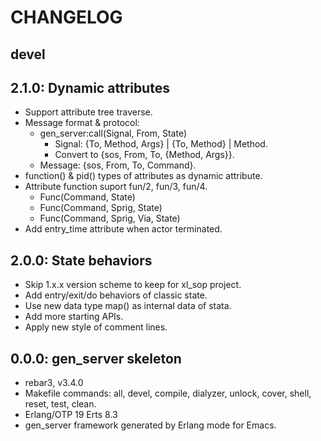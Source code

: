 CHANGELOG
=========


devel
-----

2.1.0: Dynamic attributes
-------------------------

- Support attribute tree traverse.
- Message format & protocol:
  - gen_server:call(Signal, From, State)
    - Signal: {To, Method, Args} | {To, Method} | Method.
    - Convert to {sos, From, To, {Method, Args}}.
  - Message: {sos, From, To, Command}.
- function() & pid() types of attributes as dynamic attribute.
- Attribute function suport fun/2, fun/3, fun/4.
  - Func(Command, State)
  - Func(Command, Sprig, State)
  - Func(Command, Sprig, Via, State)
- Add entry_time attribute when actor terminated.

2.0.0: State behaviors
----------------------

- Skip 1.x.x version scheme to keep for xl_sop project.
- Add entry/exit/do behaviors of classic state.
- Use new data type map() as internal data of stata.
- Add more starting APIs.
- Apply new style of comment lines.


0.0.0: gen_server skeleton
--------------------------

- rebar3, v3.4.0
- Makefile commands: all, devel, compile, dialyzer, unlock, cover, shell, reset,
  test, clean.
- Erlang/OTP 19 Erts 8.3
- gen_server framework generated by Erlang mode for Emacs.
